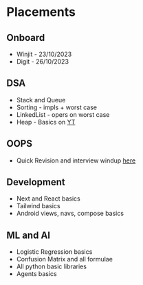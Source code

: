 # Placements
## Onboard
- Winjit - 23/10/2023
- Digit - 26/10/2023
## DSA
- Stack and Queue
- Sorting - impls + worst case
- LinkedList - opers on worst case
- Heap - Basics on [YT](https://www.youtube.com/watch?v=NKJnHewiGdc)
## OOPS
- Quick Revision and interview windup [here](https://www.edureka.co/blog/interview-questions/oops-interview-questions/)
## Development
- Next and React basics
- Tailwind basics
- Android views, navs, compose basics
## ML and AI
- Logistic Regression basics
- Confusion Matrix and all formulae
- All python basic libraries
- Agents basics